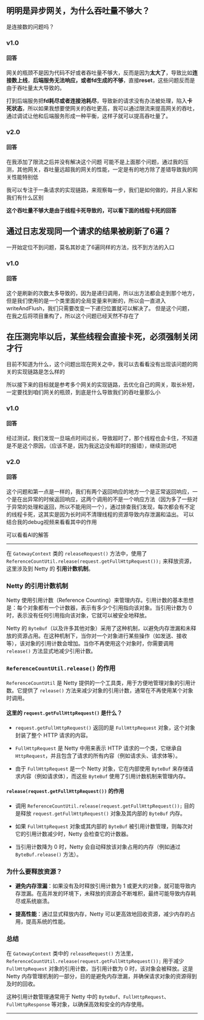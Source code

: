 ## 明明是异步网关，为什么吞吐量不够大？
是连接数的问题吗？

### v1.0
#### 回答
网关的瓶颈不是因为代码不好或者吞吐量不够大，反而是因为**太大了**，导致比如**连接数上线**，**后端服务无法响应，或者fd生成的不够**，直接**reset**，这些问题反而是由于吞吐量太大导致的。

打到后端服务把**fd耗尽或者连接池耗尽**，导致新的请求没有办法被处理，陷入**卡死状态**，所以如果我想要使网关的吞吐更高，我可以通过限流来提高网关的吞吐，通过调试让他和后端服务形成一种平衡，这样子就可以提高吞吐量了。

### v2.0

#### 回答
在我添加了限流之后并没有解决这个问题
可能不是上面那个问题，通过我的压测，其他网关，吞吐量远超我的网关的性能，一定是有的地方除了差错导致我的网关性能特别低

我可以专注于一条请求的实现链路，来观察每一步，我们是如何做的，并且人家和我们有什么区别

**这个吞吐量不够大是由于线程卡死导致的，可以看下面的线程卡死的回答**

## 通过日志发现同一个请求的结果被刷新了6遍？
一开始定位不到问题，莫名其妙走了6遍同样的方法，找不到方法的入口

### v1.0
#### 回答
这个是刷新的次数太多导致的，因为是递归调用，所以出方法都会走到那个地方，但是我们使用的是一个类里面的全局变量来判断的，所以会一直进入writeAndFlush，我们只需要改变一下递归位置就可以解决了。
但是这个问题，在我之后将项目重构了，所以这个问题已经天然不存在了

## 在压测完毕以后，某些线程会直接卡死，必须强制关闭才行
目前不知道为什么，这个问题出现在网关之中，我可以去看看没有出现该问题的网关的实现链路是怎么样的

所以接下来的目标就是参考多个网关的实现链路，去优化自己的网关，取长补短，一定要找到咱们网关的瓶颈，到底是什么导致我们的吞吐量那么小

### v1.0
#### 回答
经过测试，我们发现一旦端点时间过长，导致超时了，那个线程也会卡住，不知道是不是这个原因，（应该不是，因为我这边没有超时的报错），继续测试吧

### v2.0

#### 回答
这个问题和第一点是一样的，我们有两个返回响应的地方一个是正常返回响应，一个是在出异常的时候返回响应，这两个调用的不是一个响应方法（因为多了一些对于异常的处理和返回，所以不能用同一个），通过排查我们发现，每次都会有不定的线程卡死，这其实是因为长时间不清理线程的资源导致内存泄漏和溢出。
可以结合我的debug视频来看看其中的作用

可以看看AI的解答

------
在 `GatewayContext` 类的 `releaseRequest()` 方法中，使用了 `ReferenceCountUtil.release(request.getFullHttpRequest());` 来释放资源，这里涉及到 Netty 的 **引用计数机制**。

### Netty 的引用计数机制

Netty 使用引用计数（Reference Counting）来管理内存。引用计数的基本思想是：每个对象都有一个计数器，表示有多少个引用指向该对象。当引用计数为 0 时，表示没有任何引用指向该对象，它就可以被安全地释放。

Netty 的 `ByteBuf`（以及许多其他对象）采用了这种机制，以避免内存泄漏和未释放的资源占用。在这种机制下，当你对一个对象进行某些操作（如发送、接收等），该对象的引用计数会增加。当你不再使用这个对象时，你需要调用 `release()` 方法显式地减少引用计数。

### `ReferenceCountUtil.release()` 的作用

`ReferenceCountUtil` 是 Netty 提供的一个工具类，用于方便地管理对象的引用计数。它提供了 `release()` 方法来减少对象的引用计数，通常在不再使用某个对象时调用。

#### 这里的 `request.getFullHttpRequest()` 是什么？

- `request.getFullHttpRequest()` 返回的是 `FullHttpRequest` 对象，这个对象封装了整个 HTTP 请求的内容。
    
- `FullHttpRequest` 是 Netty 中用来表示 HTTP 请求的一个类，它继承自 `HttpRequest`，并且包含了请求的所有内容（例如请求头、请求体等）。
    
- 由于 `FullHttpRequest` 是一个 Netty 对象，它在内部使用 `ByteBuf` 来存储请求内容（例如请求体），而这些 `ByteBuf` 使用了引用计数机制来管理内存。
    

#### `release(request.getFullHttpRequest())` 的作用

- 调用 `ReferenceCountUtil.release(request.getFullHttpRequest());` 目的是释放 `request.getFullHttpRequest()` 对象及其内部的 `ByteBuf` 内存。
    
- 如果 `FullHttpRequest` 对象或其内部的 `ByteBuf` 被引用计数管理，则每次对它的引用计数减少时，Netty 会检查它的计数器。
    
- 当引用计数降为 0 时，Netty 会自动释放该对象占用的内存（例如通过 `ByteBuf.release()` 方法）。
    

### 为什么要释放资源？

- **避免内存泄漏**：如果没有及时释放引用计数为 1 或更大的对象，就可能导致内存泄漏。在高并发的环境下，未释放的资源会不断堆积，最终可能导致内存耗尽或系统崩溃。
    
- **提高性能**：通过显式释放内存，Netty 可以更高效地回收资源，减少内存的占用，提高系统的性能。

### 总结

在 `GatewayContext` 类中的 `releaseRequest()` 方法里，`ReferenceCountUtil.release(request.getFullHttpRequest());` 用于减少 `FullHttpRequest` 对象的引用计数，当引用计数为 0 时，该对象会被释放。这是 Netty 内存管理机制的一部分，目的是避免内存泄漏，并确保请求对象的资源得到及时的回收。

这种引用计数管理通常用于 Netty 中的 `ByteBuf`、`FullHttpRequest`、`FullHttpResponse` 等对象，以确保高效和安全的内存使用。

-----
